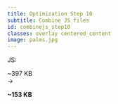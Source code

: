 ```yaml
---
title: Optimization Step 10
subtitle: Combine JS files
id: combinejs_step10
classes: overlay centered_content
image: palms.jpg
---
```


JS: 

<div class="big_text"> 
~397 KB
<br />
&#8594; 
<br />

<strong>~153 KB</strong>
</div>